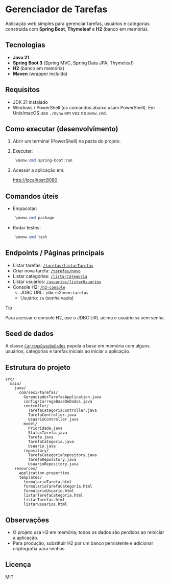 # Gerenciador de Tarefas

Aplicação web simples para gerenciar tarefas, usuários e categorias construída com **Spring Boot**, **Thymeleaf** e **H2** (banco em memória).

## Tecnologias

- **Java 21**
- **Spring Boot 3** (Spring MVC, Spring Data JPA, Thymeleaf)
- **H2** (banco em memória)
- **Maven** (wrapper incluído)

## Requisitos

- JDK 21 instalado
- Windows / PowerShell (os comandos abaixo usam PowerShell). Em Unix/macOS use `./mvnw` em vez de `mvnw.cmd`.

## Como executar (desenvolvimento)

1. Abrir um terminal (PowerShell) na pasta do projeto.
2. Executar:

   ```powershell
   .\mvnw.cmd spring-boot:run
   ```

3. Acessar a aplicação em:

   [http://localhost:8080](http://localhost:8080)

## Comandos úteis

- Empacotar:

  ```powershell
  .\mvnw.cmd package
  ```

- Rodar testes:

  ```powershell
  .\mvnw.cmd test
  ```

## Endpoints / Páginas principais

- Listar tarefas: [`/tarefas/listarTarefas`](http://localhost:8080/tarefas/listarTarefas)
- Criar nova tarefa: [`/tarefas/novo`](http://localhost:8080/tarefas/novo)
- Listar categorias: [`/listarCategoria`](http://localhost:8080/listarCategoria)
- Listar usuários: [`/usuarios/listarUsuarios`](http://localhost:8080/usuarios/listarUsuarios)
- Console H2: [`/h2-console`](http://localhost:8080/h2-console)
  - JDBC URL: `jdbc:h2:mem:tarefas`
  - Usuário: `sa` (senha vazia)

> [!TIP]
> Para acessar o console H2, use o JDBC URL acima e usuário `sa` sem senha.

## Seed de dados

A classe [`CarregaBaseDeDados`](src/main/java/com/sesi/tarefas/config/CarregaBaseDeDados.java) popula a base em memória com alguns usuários, categorias e tarefas iniciais ao iniciar a aplicação.

## Estrutura do projeto

```
src/
  main/
    java/
      com/sesi/tarefas/
        GerenciadorTarefasApplication.java
        config/CarregaBaseDeDados.java
        controller/
          TarefaCategoriaController.java
          TarefaController.java
          UsuarioController.java
        model/
          Prioridade.java
          StatusTarefa.java
          Tarefa.java
          TarefaCategoria.java
          Usuario.java
        repository/
          TarefaCategoriaRepository.java
          TarefaRepository.java
          UsuarioRepository.java
    resources/
      application.properties
      templates/
        formularioTarefa.html
        formularioTarefaCategoria.html
        formularioUsuario.html
        listarTarefaCategoria.html
        listarTarefas.html
        listarUsuarios.html
```

## Observações

- O projeto usa H2 em memória; todos os dados são perdidos ao reiniciar a aplicação.
- Para produção, substituir H2 por um banco persistente e adicionar criptografia para senhas.

## Licença

MIT

